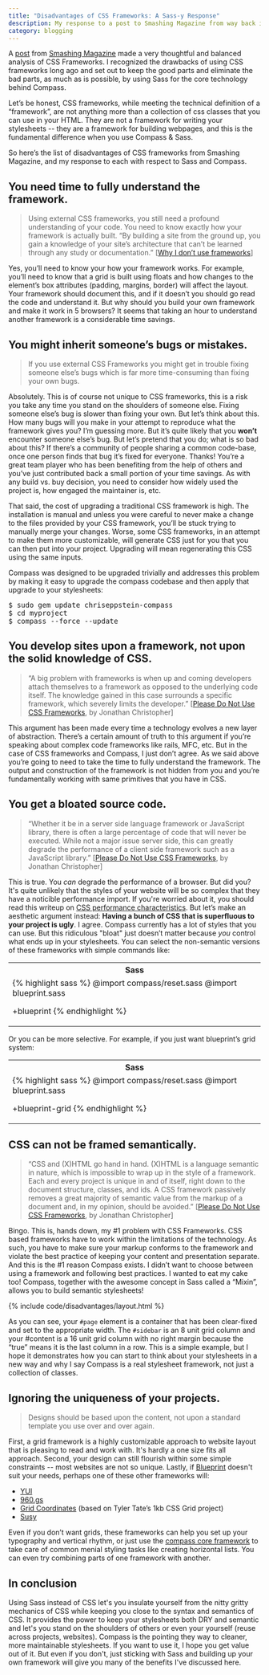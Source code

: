 ```yaml
---
title: "Disadvantages of CSS Frameworks: A Sass-y Response"
description: My response to a post to Smashing Magazine from way back in 2007
category: blogging
---
```

A [post][1] from [Smashing Magazine][2] made a very thoughtful and balanced analysis of CSS Frameworks. I recognized the drawbacks of using CSS frameworks long ago and set out to keep the good parts and eliminate the bad parts, as much as is possible, by using Sass for the core technology behind Compass.

Let’s be honest, CSS frameworks, while meeting the technical definition of a “framework”, are not anything more than a collection of css classes that you can use in your HTML. They are not a framework for writing your stylesheets -- they are a framework for building webpages, and this is the fundamental difference when you use Compass & Sass.

So here’s the list of disadvantages of CSS frameworks from Smashing Magazine, and my response to each with respect to Sass and Compass.

<h2 id="you_need_time_to_fully_understand_the_framework">You need time to fully understand the framework.</h2>

> Using external CSS frameworks, you still need a profound understanding of your code. You need to know exactly how your framework is actually built. “By building a site from the ground up, you gain a knowledge of your site’s architecture that can’t be learned through any study or documentation.” [[Why I don’t use frameworks][3]]

Yes, you’ll need to know your how your framework works. For example, you’ll need to know that a grid is built using floats and how changes to the element’s box attributes (padding, margins, border) will affect the layout. Your framework should document this, and if it doesn’t you should go read the code and understand it. But why should you build your own framework and make it work in 5 browsers? It seems that taking an hour to understand another framework is a considerable time savings.

<h2 id="you_might_inherit_someones_bugs_or_mistakes">You might inherit someone’s bugs or mistakes.</h2>

> If you use external CSS Frameworks you might get in trouble fixing someone else’s bugs which is far more time-consuming than fixing your own bugs.

Absolutely. This is of course not unique to CSS frameworks, this is a risk you take any time you stand on the shoulders of someone else. Fixing someone else’s bug is slower than fixing your own. But let’s think about this. How many bugs will you make in your attempt to reproduce what the framework gives you? I’m guessing more. But it’s quite likely that you **won’t** encounter someone else’s bug. But let’s pretend that you do; what is so bad about this? If there’s a community of people sharing a common code-base, once one person finds that bug it’s fixed for everyone. Thanks! You’re a great team player who has been benefiting from the help of others and you’ve just contributed back a small portion of your time savings. As with any build vs. buy decision, you need to consider how widely used the project is, how engaged the maintainer is, etc.

That said, the cost of upgrading a traditional CSS framework is high. The installation is manual and unless you were careful to never make a change to the files provided by your CSS framework, you’ll be stuck trying to manually merge your changes. Worse, some CSS frameworks, in an attempt to make them more customizable, will generate CSS just for you that you can then put into your project. Upgrading will mean regenerating this CSS using the same inputs.

Compass was designed to be upgraded trivially and addresses this problem by making it easy to upgrade the compass codebase and then apply that upgrade to your stylesheets:

<pre class="console window"><span class="prompt">$</span> <span class="stdin">sudo gem update chriseppstein-compass</span>
<span class="prompt">$</span> <span class="stdin">cd myproject</span>
<span class="prompt">$</span> <span class="stdin">compass --force --update</span>
</pre>

<h2 id="you_develop_sites_upon_a_framework_not_upon_the_solid_knowledge_of_css">You develop sites upon a framework, not upon the solid knowledge of CSS.</h2>

> “A big problem with frameworks is when up and coming developers attach themselves to a framework as opposed to the underlying code itself. The knowledge gained in this case surrounds a specific framework, which severely limits the developer.” [[Please Do Not Use CSS Frameworks][4], by Jonathan Christopher]

This argument has been made every time a technology evolves a new layer of abstraction. There’s a certain amount of truth to this argument if you’re speaking about complex code frameworks like rails, MFC, etc. But in the case of CSS frameworks and Compass, I just don’t agree. As we said above you’re going to need to take the time to fully understand the framework. The output and construction of the framework is not hidden from you and you’re fundamentally working with same primitives that you have in CSS.

<h2 id="you_get_a_bloated_source_code">You get a bloated source code.</h2>

> “Whether it be in a server side language framework or JavaScript library, there is often a large percentage of code that will never be executed. While not a major issue server side, this can greatly degrade the performance of a client side framework such as a JavaScript library.” [[Please Do Not Use CSS Frameworks][4], by Jonathan Christopher]

This is true. You _can_ degrade the performance of a browser. But did you? It's quite unlikely that the styles of your website will be so complex that they have a noticible performance import. If you're worried about it, you should read this writeup on [CSS performance characteristics](http://www.stevesouders.com/blog/2009/03/10/performance-impact-of-css-selectors/). But let’s make an aesthetic argument instead: **Having a bunch of CSS that is superfluous to your project is ugly**. I agree. Compass currently has a lot of styles that you can use. But this ridiculous "bloat" just doesn’t matter because *you* control what ends up in your stylesheets. You can select the non-semantic versions of these frameworks with simple commands like:

<div class="code-wrapper">
  <table class="comparison side-by-side">
    <tr>
      <th class="window-title">Sass</th>
    </tr>
    <tr>
      <td valign="top" class="window editor">
<div>
{% highlight sass %}
@import compass/reset.sass
@import blueprint.sass

+blueprint
{% endhighlight %}
</div>
      </td>
  </tr>
</table>
</div>

Or you can be more selective. For example, if you just want blueprint’s grid system:

<div class="code-wrapper">
  <table class="comparison side-by-side">
    <tr>
      <th class="window-title">Sass</th>
    </tr>
    <tr>
      <td valign="top" class="window editor">
<div>
{% highlight sass %}
@import compass/reset.sass
@import blueprint.sass

+blueprint-grid
{% endhighlight %}
</div>
      </td>
  </tr>
</table>
</div>
<h2 id="css_can_not_be_framed_semantically">CSS can not be framed semantically.</h2>

> “CSS and (X)HTML go hand in hand. (X)HTML is a language semantic in nature, which is impossible to wrap up in the style of a framework. Each and every project is unique in and of itself, right down to the document structure, classes, and ids. A CSS framework passively removes a great majority of semantic value from the markup of a document and, in my opinion, should be avoided.” [[Please Do Not Use CSS Frameworks][4], by Jonathan Christopher]

Bingo. This is, hands down, my #1 problem with CSS Frameworks. CSS based frameworks have to work within the limitations of the technology. As such, you have to make sure your markup conforms to the framework and violate the best practice of keeping your content and presentation separate. And this is the #1 reason Compass exists. I didn’t want to choose between using a framework and following best practices. I wanted to eat my cake too! Compass, together with the awesome concept in Sass called a “Mixin”, allows you to build semantic stylesheets!

{% include code/disadvantages/layout.html %}

As you can see, your `#page` element is a container that has been clear-fixed and set to the appropriate width. The `#sidebar` is an 8 unit grid column and your #content is a 16 unit grid column with no right margin because the “true” means it is the last column in a row. This is a simple example, but I hope it demonstrates how you can start to think about your stylesheets in a new way and why I say Compass is a real stylesheet framework, not just a collection of classes.

<h2 id="ignoring_the_uniqueness_of_your_projects">Ignoring the uniqueness of your projects.</h2>

> Designs should be based upon the content, not upon a standard template you use over and over again.

First, a grid framework is a highly customizable approach to website layout that is pleasing to read and work with. It's hardly a one size fits all approach. Second, your design can still flourish within some simple constraints -- most websites are not so unique. Lastly, if [Blueprint][6] doesn't suit your needs, perhaps one of these other frameworks will:

* [YUI][7]
* [960.gs][8]
* [Grid Coordinates](http://github.com/handcrafted/grid-coordinates) (based on Tyler Tate’s 1kb CSS Grid project)
* [Susy](http://www.oddbird.net/susy/)

Even if you don’t want grids, these frameworks can help you set up your typography and vertical rhythm, or just use the [compass core framework][10] to take care of common menial styling tasks like creating horizontal lists. You can even try combining parts of one framework with another.

## In conclusion

Using Sass instead of CSS let's you insulate yourself from the nitty gritty mechanics of CSS while keeping you close to the syntax and semantics of CSS. It provides the power to keep your stylesheets both DRY and semantic and let's you stand on the shoulders of others or even your yourself (reuse across projects, websites). Compass is the pointing they way to cleaner, more maintainable stylesheets. If you want to use it, I hope you get value out of it. But even if you don't, just sticking with Sass and building up your own framework will give you many of the benefits I've discussed here.


[1]: http://www.smashingmagazine.com/2007/09/21/css-frameworks-css-reset-design-from-scratch/
[2]: http://www.smashingmagazine.com/
[3]: http://warpspire.com/features/css-frameworks/
[4]: http://mondaybynoon.com/2007/08/27/please-do-not-use-css-frameworks/
[6]: http://wiki.github.com/chriseppstein/compass/blueprint-documentation
[7]: http://github.com/chriseppstein/yui-compass-plugin/
[8]: http://github.com/chriseppstein/compass-960-plugin/
[9]: http://www.eppsteins.net/compass/examples/compass/utilities.html
[10]: http://wiki.github.com/chriseppstein/compass/compass-core-documentation


